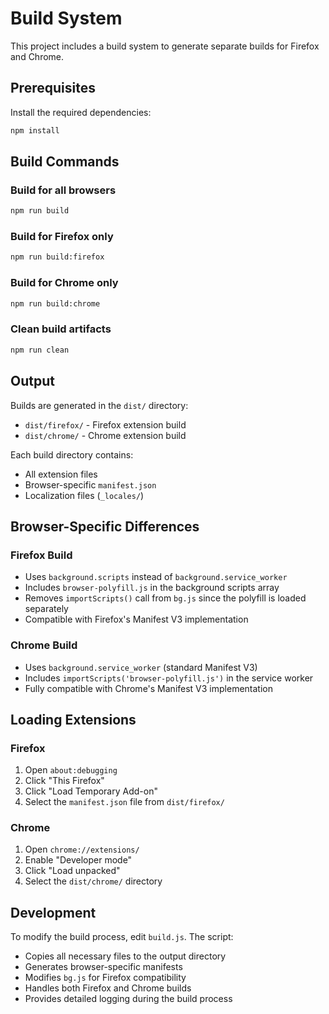# Build System

This project includes a build system to generate separate builds for Firefox and Chrome.

## Prerequisites

Install the required dependencies:

```bash
npm install
```

## Build Commands

### Build for all browsers
```bash
npm run build
```

### Build for Firefox only
```bash
npm run build:firefox
```

### Build for Chrome only
```bash
npm run build:chrome
```

### Clean build artifacts
```bash
npm run clean
```

## Output

Builds are generated in the `dist/` directory:

- `dist/firefox/` - Firefox extension build
- `dist/chrome/` - Chrome extension build

Each build directory contains:
- All extension files
- Browser-specific `manifest.json`
- Localization files (`_locales/`)

## Browser-Specific Differences

### Firefox Build
- Uses `background.scripts` instead of `background.service_worker`
- Includes `browser-polyfill.js` in the background scripts array
- Removes `importScripts()` call from `bg.js` since the polyfill is loaded separately
- Compatible with Firefox's Manifest V3 implementation

### Chrome Build
- Uses `background.service_worker` (standard Manifest V3)
- Includes `importScripts('browser-polyfill.js')` in the service worker
- Fully compatible with Chrome's Manifest V3 implementation

## Loading Extensions

### Firefox
1. Open `about:debugging`
2. Click "This Firefox"
3. Click "Load Temporary Add-on"
4. Select the `manifest.json` file from `dist/firefox/`

### Chrome
1. Open `chrome://extensions/`
2. Enable "Developer mode"
3. Click "Load unpacked"
4. Select the `dist/chrome/` directory

## Development

To modify the build process, edit `build.js`. The script:
- Copies all necessary files to the output directory
- Generates browser-specific manifests
- Modifies `bg.js` for Firefox compatibility
- Handles both Firefox and Chrome builds
- Provides detailed logging during the build process 